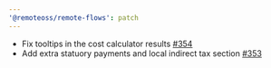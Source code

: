 ```yaml
---
'@remoteoss/remote-flows': patch
---
```


- Fix tooltips in the cost calculator results [#354](https://github.com/remoteoss/remote-flows/pull/354)
- Add extra statuory payments and local indirect tax section [#353](https://github.com/remoteoss/remote-flows/pull/353)
